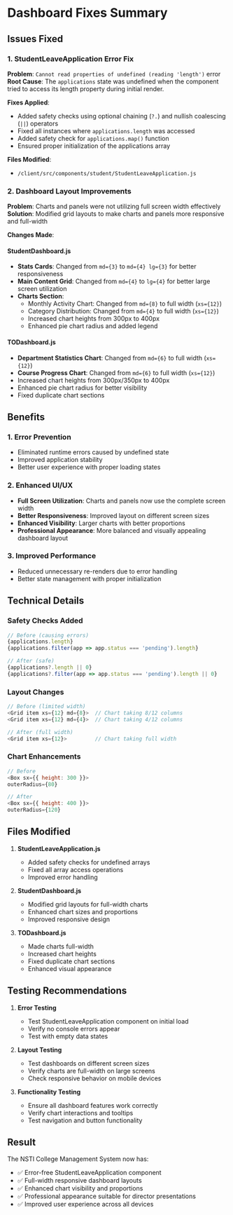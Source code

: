 # Dashboard Fixes Summary

## Issues Fixed

### 1. StudentLeaveApplication Error Fix
**Problem**: `Cannot read properties of undefined (reading 'length')` error
**Root Cause**: The `applications` state was undefined when the component tried to access its length property during initial render.

**Fixes Applied**:
- Added safety checks using optional chaining (`?.`) and nullish coalescing (`||`) operators
- Fixed all instances where `applications.length` was accessed
- Added safety check for `applications.map()` function
- Ensured proper initialization of the applications array

**Files Modified**:
- `/client/src/components/student/StudentLeaveApplication.js`

### 2. Dashboard Layout Improvements
**Problem**: Charts and panels were not utilizing full screen width effectively
**Solution**: Modified grid layouts to make charts and panels more responsive and full-width

**Changes Made**:

#### StudentDashboard.js
- **Stats Cards**: Changed from `md={3}` to `md={4} lg={3}` for better responsiveness
- **Main Content Grid**: Changed from `md={4}` to `lg={4}` for better large screen utilization
- **Charts Section**: 
  - Monthly Activity Chart: Changed from `md={8}` to full width (`xs={12}`)
  - Category Distribution: Changed from `md={4}` to full width (`xs={12}`)
  - Increased chart heights from 300px to 400px
  - Enhanced pie chart radius and added legend

#### TODashboard.js
- **Department Statistics Chart**: Changed from `md={6}` to full width (`xs={12}`)
- **Course Progress Chart**: Changed from `md={6}` to full width (`xs={12}`)
- Increased chart heights from 300px/350px to 400px
- Enhanced pie chart radius for better visibility
- Fixed duplicate chart sections

## Benefits

### 1. Error Prevention
- Eliminated runtime errors caused by undefined state
- Improved application stability
- Better user experience with proper loading states

### 2. Enhanced UI/UX
- **Full Screen Utilization**: Charts and panels now use the complete screen width
- **Better Responsiveness**: Improved layout on different screen sizes
- **Enhanced Visibility**: Larger charts with better proportions
- **Professional Appearance**: More balanced and visually appealing dashboard layout

### 3. Improved Performance
- Reduced unnecessary re-renders due to error handling
- Better state management with proper initialization

## Technical Details

### Safety Checks Added
```javascript
// Before (causing errors)
{applications.length}
{applications.filter(app => app.status === 'pending').length}

// After (safe)
{applications?.length || 0}
{applications?.filter(app => app.status === 'pending').length || 0}
```

### Layout Changes
```javascript
// Before (limited width)
<Grid item xs={12} md={8}>  // Chart taking 8/12 columns
<Grid item xs={12} md={4}>  // Chart taking 4/12 columns

// After (full width)
<Grid item xs={12}>         // Chart taking full width
```

### Chart Enhancements
```javascript
// Before
<Box sx={{ height: 300 }}>
outerRadius={80}

// After  
<Box sx={{ height: 400 }}>
outerRadius={120}
```

## Files Modified

1. **StudentLeaveApplication.js**
   - Added safety checks for undefined arrays
   - Fixed all array access operations
   - Improved error handling

2. **StudentDashboard.js**
   - Modified grid layouts for full-width charts
   - Enhanced chart sizes and proportions
   - Improved responsive design

3. **TODashboard.js**
   - Made charts full-width
   - Increased chart heights
   - Fixed duplicate chart sections
   - Enhanced visual appearance

## Testing Recommendations

1. **Error Testing**
   - Test StudentLeaveApplication component on initial load
   - Verify no console errors appear
   - Test with empty data states

2. **Layout Testing**
   - Test dashboards on different screen sizes
   - Verify charts are full-width on large screens
   - Check responsive behavior on mobile devices

3. **Functionality Testing**
   - Ensure all dashboard features work correctly
   - Verify chart interactions and tooltips
   - Test navigation and button functionality

## Result

The NSTI College Management System now has:
- ✅ Error-free StudentLeaveApplication component
- ✅ Full-width responsive dashboard layouts
- ✅ Enhanced chart visibility and proportions
- ✅ Professional appearance suitable for director presentations
- ✅ Improved user experience across all devices

